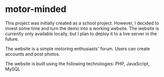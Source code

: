 # motor-minded
This project was initially created as a school project. However, I decided to invest some time and turn the demo into a working website. The website is currently only available locally, but I plan to deploy it to a live server in the future.

The website is a simple motoring enthusiasts' forum. Users can create accounts and post photos.

The website is built using the following technologies:
PHP, JavaScript, MySQL
